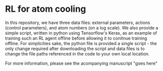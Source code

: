 # RL for atom cooling
In this repository, we have three data files: external parameters, actions (control parameters), and atom numbers (on a log scale). 
We also provide a simple script, written in python using Tensorflow's Keras, as an example of training such an RL agent offline before allowing it to conitnue training offline. For simplicities sake, the python file is provided a single script - the only change required after downloading the script and data files is to change the file paths referenced in the code to your own local location. 

For more information, please see the acompanying manuscript "goes here"
